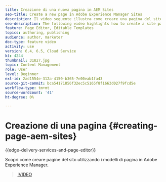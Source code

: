 ```yaml
---
title: Creazione di una nuova pagina in AEM Sites
seo-title: Create a new page in Adobe Experience Manager Sites
description: Il video seguente illustra come creare una pagina del sito basata su un modello in Adobe Experience Manager.
seo-description: The following video highlights how to create a site page based on a template in Adobe Experience Manager.
feature: Page Editor, Editable Templates
topics: authoring, publishing
audience: author, marketer
doc-type: feature video
activity: use
version: 6.4, 6.5, Cloud Service
kt: 4244
thumbnail: 31827.jpg
topic: Content Management
role: User
level: Beginner
exl-id: 2ad1554e-312a-4150-b365-7e00eab1fa43
source-git-commit: bca54171856f32ec5c5165f8f1663d027f9fcd5e
workflow-type: tm+mt
source-wordcount: '41'
ht-degree: 0%

---
```


# Creazione di una pagina {#creating-page-aem-sites}

{{edge-delivery-services-and-page-editor}}

Scopri come creare pagine del sito utilizzando i modelli di pagina in Adobe Experience Manager.

>[!VIDEO](https://video.tv.adobe.com/v/31827?quality=12&learn=on)
